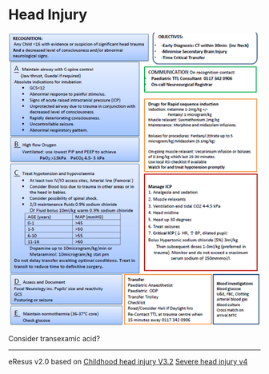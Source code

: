 # Head Injury
![Head injury](./headInjury.png)

Consider transexamic acid?

--- 
eResus v2.0 based on  [Childhood head injury V3.2](http://workspaces/sites/Teams/ChildrensEmergencyDepartment/guidelines/BCH_guidelines/1/index.html#8921)
[Severe head injury v4](http://workspaces/sites/Teams/ChildrensEmergencyDepartment/guidelines/BCH_guidelines/1/index.html#16571)
